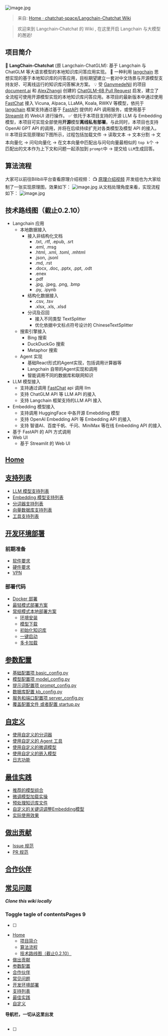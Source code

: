 ![image.jpg](../images/f1d5da5df3ba0ab27d58d60bd7c9e1ed.png)

> 来自: [Home · chatchat-space/Langchain-Chatchat Wiki](https://github.com/chatchat-space/Langchain-Chatchat/wiki/)

> 欢迎来到 Langchain‐Chatchat 的 Wiki , 在这里开启 Langchain 与大模型的邂逅!

## 
## 项目简介
📃 **LangChain-Chatchat** (原 Langchain-ChatGLM): 基于 Langchain 与 ChatGLM 等大语言模型的本地知识库问答应用实现。
🤖️ 一种利用 [langchain](https://github.com/hwchase17/langchain) 思想实现的基于本地知识库的问答应用，目标期望建立一套对中文场景与开源模型支持友好、可离线运行的知识库问答解决方案。
💡 受 [GanymedeNil](https://github.com/GanymedeNil) 的项目 [document.ai](https://github.com/GanymedeNil/document.ai) 和 [AlexZhangji](https://github.com/AlexZhangji) 创建的 [ChatGLM-6B Pull Request](https://github.com/THUDM/ChatGLM-6B/pull/216) 启发，建立了全流程可使用开源模型实现的本地知识库问答应用。本项目的最新版本中通过使用 [FastChat](https://github.com/lm-sys/FastChat) 接入 Vicuna, Alpaca, LLaMA, Koala, RWKV 等模型，依托于 [langchain](https://github.com/langchain-ai/langchain) 框架支持通过基于 [FastAPI](https://github.com/tiangolo/fastapi) 提供的 API 调用服务，或使用基于 [Streamlit](https://github.com/streamlit/streamlit) 的 WebUI 进行操作。
✅ 依托于本项目支持的开源 LLM 与 Embedding 模型，本项目可实现全部使用**开源**模型**离线私有部署**。与此同时，本项目也支持 OpenAI GPT API 的调用，并将在后续持续扩充对各类模型及模型 API 的接入。
⛓️ 本项目实现原理如下图所示，过程包括加载文件 -> 读取文本 -> 文本分割 -> 文本向量化 -> 问句向量化 -> 在文本向量中匹配出与问句向量最相似的 `top k`个 -> 匹配出的文本作为上下文和问题一起添加到 `prompt`中 -> 提交给 `LLM`生成回答。
## 算法流程
大家可以前往Bilibili平台查看原理介绍视频：
📺 [原理介绍视频](https://www.bilibili.com/video/BV13M4y1e7cN/?share_source=copy_web&vd_source=e6c5aafe684f30fbe41925d61ca6d514)
开发组也为大家绘制了一张实现原理图，效果如下：
![image.jpg](../images/4d49dbb3324dc23ae778f8256231e720.png)
从文档处理角度来看，实现流程如下：
![image.jpg](../images/8caf9b3ef0805a4f6cab988101934179.png)
## 技术路线图（截止0.2.10）

-  Langchain 应用 
   -  本地数据接入 
      -  接入非结构化文档 
         -  .txt, .rtf, .epub, .srt
         -  .eml, .msg
         -  .html, .xml, .toml, .mhtml
         -  .json, .jsonl
         -  .md, .rst
         -  .docx, .doc, .pptx, .ppt, .odt
         -  .enex
         -  .pdf
         -  .jpg, .jpeg, .png, .bmp
         -  .py, .ipynb
      -  结构化数据接入 
         -  .csv, .tsv
         -  .xlsx, .xls, .xlsd
      -  分词及召回 
         -  接入不同类型 TextSplitter
         -  优化依据中文标点符号设计的 ChineseTextSplitter
   -  搜索引擎接入 
      -  Bing 搜索
      -  DuckDuckGo 搜索
      -  Metaphor 搜索
   -  Agent 实现 
      -  基础React形式的Agent实现，包括调用计算器等
      -  Langchain 自带的Agent实现和调用
      -  智能调用不同的数据库和联网知识
-  LLM 模型接入 
   -  支持通过调用 [FastChat](https://github.com/lm-sys/fastchat) api 调用 llm
   -  支持 ChatGLM API 等 LLM API 的接入
   -  支持 Langchain 框架支持的LLM API 接入
-  Embedding 模型接入 
   -  支持调用 HuggingFace 中各开源 Emebdding 模型
   -  支持 OpenAI Embedding API 等 Embedding API 的接入
   -  支持 智谱AI、百度千帆、千问、MiniMax 等在线 Embedding API 的接入
-  基于 FastAPI 的 API 方式调用
-  Web UI 
   -  基于 Streamlit 的 Web UI
## [Home](https://github.com/chatchat-space/Langchain-Chatchat/wiki)
## [支持列表](https://github.com/chatchat-space/Langchain-Chatchat/wiki/%E6%94%AF%E6%8C%81%E5%88%97%E8%A1%A8)

- [LLM 模型支持列表](https://github.com/chatchat-space/Langchain-Chatchat/wiki/%E6%94%AF%E6%8C%81%E5%88%97%E8%A1%A8#llm-%E6%A8%A1%E5%9E%8B%E6%94%AF%E6%8C%81%E5%88%97%E8%A1%A8)
- [Embedding 模型支持列表](https://github.com/chatchat-space/Langchain-Chatchat/wiki/%E6%94%AF%E6%8C%81%E5%88%97%E8%A1%A8#embedding-%E6%A8%A1%E5%9E%8B%E6%94%AF%E6%8C%81%E5%88%97%E8%A1%A8)
- [分词器支持列表](https://github.com/chatchat-space/Langchain-Chatchat/wiki/%E6%94%AF%E6%8C%81%E5%88%97%E8%A1%A8#%E5%88%86%E8%AF%8D%E5%99%A8%E6%94%AF%E6%8C%81%E5%88%97%E8%A1%A8)
- [向量数据库支持列表](https://github.com/chatchat-space/Langchain-Chatchat/wiki/%E6%94%AF%E6%8C%81%E5%88%97%E8%A1%A8#%E5%90%91%E9%87%8F%E6%95%B0%E6%8D%AE%E5%BA%93%E6%94%AF%E6%8C%81%E5%88%97%E8%A1%A8)
- [工具支持列表](https://github.com/chatchat-space/Langchain-Chatchat/wiki/%E6%94%AF%E6%8C%81%E5%88%97%E8%A1%A8#%E5%B7%A5%E5%85%B7%E6%94%AF%E6%8C%81%E5%88%97%E8%A1%A8)
## [开发环境部署](https://github.com/chatchat-space/Langchain-Chatchat/wiki/%E5%BC%80%E5%8F%91%E7%8E%AF%E5%A2%83%E9%83%A8%E7%BD%B2)
### 前期准备

- [软件要求](https://github.com/chatchat-space/Langchain-Chatchat/wiki/%E5%BC%80%E5%8F%91%E7%8E%AF%E5%A2%83%E9%83%A8%E7%BD%B2#%E8%BD%AF%E4%BB%B6%E8%A6%81%E6%B1%82)
- [硬件要求](https://github.com/chatchat-space/Langchain-Chatchat/wiki/%E5%BC%80%E5%8F%91%E7%8E%AF%E5%A2%83%E9%83%A8%E7%BD%B2#%E7%A1%AC%E4%BB%B6%E8%A6%81%E6%B1%82)
- [VPN](https://github.com/chatchat-space/Langchain-Chatchat/wiki/%E5%BC%80%E5%8F%91%E7%8E%AF%E5%A2%83%E9%83%A8%E7%BD%B2#vpn)
### 部署代码

- [Docker 部署](https://github.com/chatchat-space/Langchain-Chatchat/wiki/%E5%BC%80%E5%8F%91%E7%8E%AF%E5%A2%83%E9%83%A8%E7%BD%B2#docker-%E9%83%A8%E7%BD%B2)
- [最轻模式部署方案](https://github.com/chatchat-space/Langchain-Chatchat/wiki/%E5%BC%80%E5%8F%91%E7%8E%AF%E5%A2%83%E9%83%A8%E7%BD%B2#%E6%9C%80%E8%BD%BB%E6%A8%A1%E5%BC%8F%E6%9C%AC%E5%9C%B0%E9%83%A8%E7%BD%B2%E6%96%B9%E6%A1%88)
- [常规模式本地部署方案](https://github.com/chatchat-space/Langchain-Chatchat/wiki/%E5%BC%80%E5%8F%91%E7%8E%AF%E5%A2%83%E9%83%A8%E7%BD%B2#%E5%B8%B8%E8%A7%84%E6%A8%A1%E5%BC%8F%E6%9C%AC%E5%9C%B0%E9%83%A8%E7%BD%B2%E6%96%B9%E6%A1%88)
   - [环境安装](https://github.com/chatchat-space/Langchain-Chatchat/wiki/%E5%BC%80%E5%8F%91%E7%8E%AF%E5%A2%83%E9%83%A8%E7%BD%B2#%E6%9C%AC%E5%9C%B0%E9%83%A8%E7%BD%B2%E7%8E%AF%E5%A2%83%E5%AE%89%E8%A3%85)
   - [模型下载](https://github.com/chatchat-space/Langchain-Chatchat/wiki/%E5%BC%80%E5%8F%91%E7%8E%AF%E5%A2%83%E9%83%A8%E7%BD%B2#%E6%A8%A1%E5%9E%8B%E4%B8%8B%E8%BD%BD)
   - [初始化知识库](https://github.com/chatchat-space/Langchain-Chatchat/wiki/%E5%BC%80%E5%8F%91%E7%8E%AF%E5%A2%83%E9%83%A8%E7%BD%B2#%E5%88%9D%E5%A7%8B%E5%8C%96%E7%9F%A5%E8%AF%86%E5%BA%93)
   - [一键启动](https://github.com/chatchat-space/Langchain-Chatchat/wiki/%E5%BC%80%E5%8F%91%E7%8E%AF%E5%A2%83%E9%83%A8%E7%BD%B2#%E4%B8%80%E9%94%AE%E5%90%AF%E5%8A%A8)
   - [多卡加载](https://github.com/chatchat-space/Langchain-Chatchat/wiki/%E5%BC%80%E5%8F%91%E7%8E%AF%E5%A2%83%E9%83%A8%E7%BD%B2#%E5%A4%9A%E5%8D%A1%E5%8A%A0%E8%BD%BD)
## [参数配置](https://github.com/chatchat-space/Langchain-Chatchat/wiki/%E5%8F%82%E6%95%B0%E9%85%8D%E7%BD%AE)

- [基础配置项 basic_config.py](https://github.com/chatchat-space/Langchain-Chatchat/wiki/%E5%8F%82%E6%95%B0%E9%85%8D%E7%BD%AE#%E5%9F%BA%E7%A1%80%E9%85%8D%E7%BD%AE%E9%A1%B9-basic_configpy)
- [模型配置项 model_config.py](https://github.com/chatchat-space/Langchain-Chatchat/wiki/%E5%8F%82%E6%95%B0%E9%85%8D%E7%BD%AE#%E6%A8%A1%E5%9E%8B%E9%85%8D%E7%BD%AE%E9%A1%B9-model_configpy)
- [提示词配置项 prompt_config.py](https://github.com/chatchat-space/Langchain-Chatchat/wiki/%E5%8F%82%E6%95%B0%E9%85%8D%E7%BD%AE#%E6%8F%90%E7%A4%BA%E8%AF%8D%E9%85%8D%E7%BD%AE%E9%A1%B9-prompt_configpy)
- [数据库配置 kb_config.py](https://github.com/chatchat-space/Langchain-Chatchat/wiki/%E5%8F%82%E6%95%B0%E9%85%8D%E7%BD%AE#%E6%95%B0%E6%8D%AE%E5%BA%93%E9%85%8D%E7%BD%AE-kb_configpy)
- [服务和端口配置项 server_config.py](https://github.com/chatchat-space/Langchain-Chatchat/wiki/%E5%8F%82%E6%95%B0%E9%85%8D%E7%BD%AE#%E6%9C%8D%E5%8A%A1%E5%92%8C%E7%AB%AF%E5%8F%A3%E9%85%8D%E7%BD%AE%E9%A1%B9-server_configpy)
- [覆盖配置文件 或者配置 startup.py](https://github.com/chatchat-space/Langchain-Chatchat/wiki/%E5%8F%82%E6%95%B0%E9%85%8D%E7%BD%AE#%E8%A6%86%E7%9B%96%E9%85%8D%E7%BD%AE%E6%96%87%E4%BB%B6-%E6%88%96%E8%80%85%E9%85%8D%E7%BD%AE-startuppy)
## [自定义](https://github.com/chatchat-space/Langchain-Chatchat/wiki/%E8%87%AA%E5%AE%9A%E4%B9%89)

- [使用自定义的分词器](https://github.com/chatchat-space/Langchain-Chatchat/wiki/%E8%87%AA%E5%AE%9A%E4%B9%89#%E4%BD%BF%E7%94%A8%E8%87%AA%E5%AE%9A%E4%B9%89%E7%9A%84%E5%88%86%E8%AF%8D%E5%99%A8)
- [使用自定义的 Agent 工具](https://github.com/chatchat-space/Langchain-Chatchat/wiki/%E8%87%AA%E5%AE%9A%E4%B9%89#%E4%BD%BF%E7%94%A8%E8%87%AA%E5%AE%9A%E4%B9%89%E7%9A%84-agent-%E5%B7%A5%E5%85%B7)
- [使用自定义的微调模型](https://github.com/chatchat-space/Langchain-Chatchat/wiki/%E8%87%AA%E5%AE%9A%E4%B9%89#%E4%BD%BF%E7%94%A8%E8%87%AA%E5%AE%9A%E4%B9%89%E7%9A%84%E5%BE%AE%E8%B0%83%E6%A8%A1%E5%9E%8B)
- [使用自定义的嵌入模型](https://github.com/chatchat-space/Langchain-Chatchat/wiki/%E8%87%AA%E5%AE%9A%E4%B9%89#%E4%BD%BF%E7%94%A8%E8%87%AA%E5%AE%9A%E4%B9%89%E7%9A%84%E5%B5%8C%E5%85%A5%E6%A8%A1%E5%9E%8B)
- [日志功能](https://github.com/chatchat-space/Langchain-Chatchat/wiki/%E6%9C%80%E4%BD%B3%E5%AE%9E%E8%B7%B5#%E6%97%A5%E5%BF%97%E5%8A%9F%E8%83%BD)
## [最佳实践](https://github.com/chatchat-space/Langchain-Chatchat/wiki/%E6%9C%80%E4%BD%B3%E5%AE%9E%E8%B7%B5)

- [推荐的模型组合](https://github.com/chatchat-space/Langchain-Chatchat/wiki/%E6%9C%80%E4%BD%B3%E5%AE%9E%E8%B7%B5#%E6%8E%A8%E8%8D%90%E7%9A%84%E6%A8%A1%E5%9E%8B%E7%BB%84%E5%90%88)
- [微调模型加载实操](https://github.com/chatchat-space/Langchain-Chatchat/wiki/%E6%9C%80%E4%BD%B3%E5%AE%9E%E8%B7%B5#%E5%BE%AE%E8%B0%83%E6%A8%A1%E5%9E%8B%E5%8A%A0%E8%BD%BD%E5%AE%9E%E6%93%8D)
- [预处理知识库文件](https://github.com/chatchat-space/Langchain-Chatchat/wiki/%E6%9C%80%E4%BD%B3%E5%AE%9E%E8%B7%B5#%E9%A2%84%E5%A4%84%E7%90%86%E7%9F%A5%E8%AF%86%E5%BA%93%E6%96%87%E4%BB%B6)
- [自定义的关键词调整Embedding模型](https://github.com/chatchat-space/Langchain-Chatchat/wiki/%E6%9C%80%E4%BD%B3%E5%AE%9E%E8%B7%B5#%E8%87%AA%E5%AE%9A%E4%B9%89%E7%9A%84%E5%85%B3%E9%94%AE%E8%AF%8D%E8%B0%83%E6%95%B4embedding%E6%A8%A1%E5%9E%8B)
- [实际使用效果](https://github.com/chatchat-space/Langchain-Chatchat/wiki/%E6%9C%80%E4%BD%B3%E5%AE%9E%E8%B7%B5#%E5%AE%9E%E9%99%85%E4%BD%BF%E7%94%A8%E6%95%88%E6%9E%9C)
## [做出贡献](https://github.com/chatchat-space/Langchain-Chatchat/wiki/%E5%81%9A%E5%87%BA%E8%B4%A1%E7%8C%AE)

- [Issue 规范](https://github.com/chatchat-space/Langchain-Chatchat/wiki/%E5%81%9A%E5%87%BA%E8%B4%A1%E7%8C%AE#issue-%E8%A7%84%E8%8C%83)
- [PR 规范](https://github.com/chatchat-space/Langchain-Chatchat/wiki/%E5%81%9A%E5%87%BA%E8%B4%A1%E7%8C%AE#pr-%E8%A7%84%E8%8C%83)
## [合作伙伴](https://github.com/chatchat-space/Langchain-Chatchat/wiki/%E5%90%88%E4%BD%9C%E4%BC%99%E4%BC%B4)
## [常见问题](https://github.com/chatchat-space/Langchain-Chatchat/wiki/%E5%B8%B8%E8%A7%81%E9%97%AE%E9%A2%98)
##### Clone this wiki locally
### Toggle tagle of contentsPages 9

- [ ] 

- [Home](https://github.com/chatchat-space/Langchain-Chatchat/wiki)
   - [项目简介](https://github.com/chatchat-space/Langchain-Chatchat/wiki#%E9%A1%B9%E7%9B%AE%E7%AE%80%E4%BB%8B)
   - [算法流程](https://github.com/chatchat-space/Langchain-Chatchat/wiki#%E7%AE%97%E6%B3%95%E6%B5%81%E7%A8%8B)
   - [技术路线图（截止0.2.10）](https://github.com/chatchat-space/Langchain-Chatchat/wiki#%E6%8A%80%E6%9C%AF%E8%B7%AF%E7%BA%BF%E5%9B%BE%E6%88%AA%E6%AD%A20210)
- [做出贡献](https://github.com/chatchat-space/Langchain-Chatchat/wiki/%E5%81%9A%E5%87%BA%E8%B4%A1%E7%8C%AE)
- [参数配置](https://github.com/chatchat-space/Langchain-Chatchat/wiki/%E5%8F%82%E6%95%B0%E9%85%8D%E7%BD%AE)
- [合作伙伴](https://github.com/chatchat-space/Langchain-Chatchat/wiki/%E5%90%88%E4%BD%9C%E4%BC%99%E4%BC%B4)
- [常见问题](https://github.com/chatchat-space/Langchain-Chatchat/wiki/%E5%B8%B8%E8%A7%81%E9%97%AE%E9%A2%98)
- [开发环境部署](https://github.com/chatchat-space/Langchain-Chatchat/wiki/%E5%BC%80%E5%8F%91%E7%8E%AF%E5%A2%83%E9%83%A8%E7%BD%B2)
- [支持列表](https://github.com/chatchat-space/Langchain-Chatchat/wiki/%E6%94%AF%E6%8C%81%E5%88%97%E8%A1%A8)
- [最佳实践](https://github.com/chatchat-space/Langchain-Chatchat/wiki/%E6%9C%80%E4%BD%B3%E5%AE%9E%E8%B7%B5)
- [自定义](https://github.com/chatchat-space/Langchain-Chatchat/wiki/%E8%87%AA%E5%AE%9A%E4%B9%89)

**导航栏，一切从这里出发**
## 

- [ ] 

